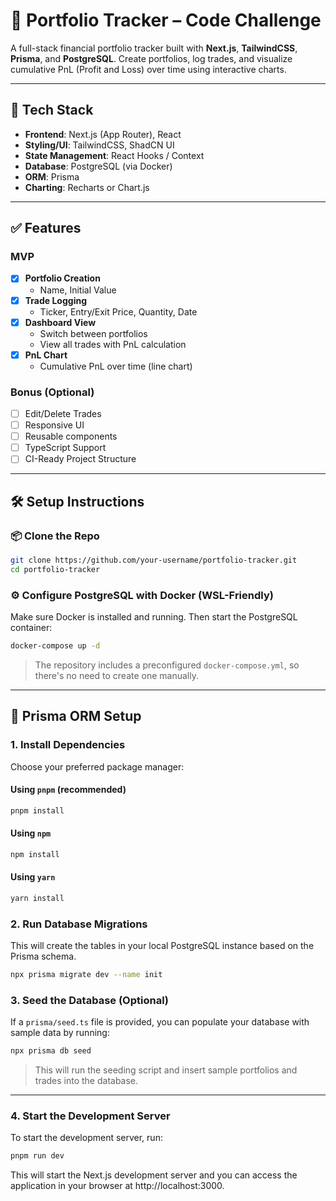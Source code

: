 # 💼 Portfolio Tracker – Code Challenge

A full-stack financial portfolio tracker built with **Next.js**, **TailwindCSS**, **Prisma**, and **PostgreSQL**. Create portfolios, log trades, and visualize cumulative PnL (Profit and Loss) over time using interactive charts.

---

## 🚀 Tech Stack

- **Frontend**: Next.js (App Router), React
- **Styling/UI**: TailwindCSS, ShadCN UI
- **State Management**: React Hooks / Context
- **Database**: PostgreSQL (via Docker)
- **ORM**: Prisma
- **Charting**: Recharts or Chart.js

---

## ✅ Features

### MVP
- [x] **Portfolio Creation**
  - Name, Initial Value
- [x] **Trade Logging**
  - Ticker, Entry/Exit Price, Quantity, Date
- [x] **Dashboard View**
  - Switch between portfolios
  - View all trades with PnL calculation
- [x] **PnL Chart**
  - Cumulative PnL over time (line chart)

### Bonus (Optional)
- [ ] Edit/Delete Trades
- [ ] Responsive UI
- [ ] Reusable components
- [ ] TypeScript Support
- [ ] CI-Ready Project Structure

---

## 🛠️ Setup Instructions

### 📦 Clone the Repo

```bash
git clone https://github.com/your-username/portfolio-tracker.git
cd portfolio-tracker
```

### ⚙️ Configure PostgreSQL with Docker (WSL-Friendly)

Make sure Docker is installed and running. Then start the PostgreSQL container:

```bash
docker-compose up -d
```

> The repository includes a preconfigured `docker-compose.yml`, so there's no need to create one manually.

---

## 🔌 Prisma ORM Setup

### 1. Install Dependencies

Choose your preferred package manager:

#### Using `pnpm` (recommended)

```bash
pnpm install
```

#### Using `npm`

```bash
npm install
```

#### Using `yarn`

```bash
yarn install
```

### 2. Run Database Migrations

This will create the tables in your local PostgreSQL instance based on the Prisma schema.

```bash
npx prisma migrate dev --name init
```

### 3. Seed the Database (Optional)

If a `prisma/seed.ts` file is provided, you can populate your database with sample data by running:

```bash
npx prisma db seed
```

> This will run the seeding script and insert sample portfolios and trades into the database.

---

### 4. Start the Development Server
To start the development server, run:

```bash
pnpm run dev
```
This will start the Next.js development server and you can access the application in your browser at http://localhost:3000.
